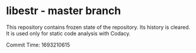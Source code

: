 # libestr - master branch

This repository contains frozen state of the repository.
Its history is cleared. It is used only for static code
analysis with Codacy.

Commit Time: 1693210615